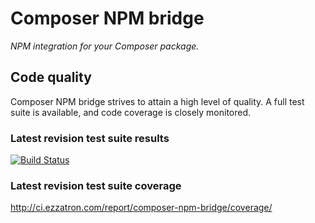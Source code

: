 # Composer NPM bridge

*NPM integration for your Composer package.*

## Code quality

Composer NPM bridge strives to attain a high level of quality. A full test suite
is available, and code coverage is closely monitored.

### Latest revision test suite results
[![Build Status](https://secure.travis-ci.org/eloquent/composer-npm-bridge.png)](http://travis-ci.org/eloquent/composer-npm-bridge)

### Latest revision test suite coverage
<http://ci.ezzatron.com/report/composer-npm-bridge/coverage/>
